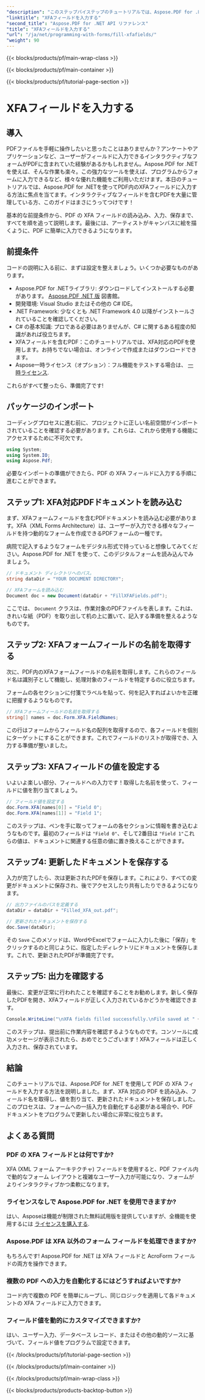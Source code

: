 ```yaml
---
"description": "このステップバイステップのチュートリアルでは、Aspose.PDF for .NET を使用して PDF の XFA フィールドにプログラムで入力する方法を学習します。シンプルで強力な PDF 操作ツールをご紹介します。"
"linktitle": "XFAフィールドを入力する"
"second_title": "Aspose.PDF for .NET API リファレンス"
"title": "XFAフィールドを入力する"
"url": "/ja/net/programming-with-forms/fill-xfafields/"
"weight": 90
---
```


{{< blocks/products/pf/main-wrap-class >}}

{{< blocks/products/pf/main-container >}}

{{< blocks/products/pf/tutorial-page-section >}}

# XFAフィールドを入力する

## 導入

PDFファイルを手軽に操作したいと思ったことはありませんか？アンケートやアプリケーションなど、ユーザーがフィールドに入力できるインタラクティブなフォームがPDFに含まれていた経験があるかもしれません。Aspose.PDF for .NETを使えば、そんな作業も楽々。この強力なツールを使えば、プログラムからフォームに入力できるなど、様々な優れた機能をご利用いただけます。本日のチュートリアルでは、Aspose.PDF for .NETを使ってPDF内のXFAフィールドに入力する方法に焦点を当てます。インタラクティブなフィールドを含むPDFを大量に管理している方、このガイドはまさにうってつけです！

基本的な前提条件から、PDF の XFA フィールドの読み込み、入力、保存まで、すべてを順を追って説明します。最後には、アーティストがキャンバスに絵を描くように、PDF に簡単に入力できるようになります。

## 前提条件

コードの説明に入る前に、まずは設定を整えましょう。いくつか必要なものがあります。

- Aspose.PDF for .NETライブラリ: ダウンロードしてインストールする必要があります。 [Aspose.PDF .NET 版](https://releases.aspose.com/pdf/net/) 図書館。
- 開発環境: Visual Studio またはその他の C# IDE。
- .NET Framework: 少なくとも .NET Framework 4.0 以降がインストールされていることを確認してください。
- C# の基本知識: プロである必要はありませんが、C# に関するある程度の知識があれば役立ちます。
- XFAフィールドを含むPDF：このチュートリアルでは、XFA対応のPDFを使用します。お持ちでない場合は、オンラインで作成またはダウンロードできます。
- Aspose一時ライセンス（オプション）：フル機能をテストする場合は、 [一時ライセンス](https://purchase。aspose.com/temporary-license/).

これらがすべて整ったら、準備完了です!

## パッケージのインポート

コーディングプロセスに進む前に、プロジェクトに正しい名前空間がインポートされていることを確認する必要があります。これらは、これから使用する機能にアクセスするために不可欠です。

```csharp
using System;
using System.IO;
using Aspose.Pdf;
```

必要なインポートの準備ができたら、PDF の XFA フィールドに入力する手順に進むことができます。

## ステップ1: XFA対応PDFドキュメントを読み込む

まず、XFAフォームフィールドを含むPDFドキュメントを読み込む必要があります。XFA（XML Forms Architecture）は、ユーザーが入力できる様々なフィールドを持つ動的なフォームを作成できるPDFフォームの一種です。

病院で記入するようなフォームをデジタル形式で持っていると想像してみてください。Aspose.PDF for .NET を使って、このデジタルフォームを読み込んでみましょう。

```csharp
// ドキュメント ディレクトリへのパス。
string dataDir = "YOUR DOCUMENT DIRECTORY";

// XFAフォームを読み込む
Document doc = new Document(dataDir + "FillXFAFields.pdf");
```

ここでは、 `Document` クラスは、作業対象のPDFファイルを表します。これは、きれいな紙（PDF）を取り出して机の上に置いて、記入する準備を整えるようなものです。

## ステップ2: XFAフォームフィールドの名前を取得する

次に、PDF内のXFAフォームフィールドの名前を取得します。これらのフィールド名は識別子として機能し、処理対象のフィールドを特定するのに役立ちます。

フォームの各セクションに付箋でラベルを貼って、何を記入すればよいかを正確に把握するようなものです。

```csharp
// XFAフォームフィールドの名前を取得する
string[] names = doc.Form.XFA.FieldNames;
```

この行はフォームからフィールド名の配列を取得するので、各フィールドを個別にターゲットにすることができます。これでフィールドのリストが取得でき、入力する準備が整いました。

## ステップ3: XFAフィールドの値を設定する

いよいよ楽しい部分、フィールドへの入力です！取得した名前を使って、フィールドに値を割り当てましょう。

```csharp
// フィールド値を設定する
doc.Form.XFA[names[0]] = "Field 0";
doc.Form.XFA[names[1]] = "Field 1";
```

このステップは、ペンを手に取ってフォームの各セクションに情報を書き込むようなものです。最初のフィールドは `"Field 0"`、そして2番目は `"Field 1"`これらの値は、ドキュメントに関連する任意の値に置き換えることができます。

## ステップ4: 更新したドキュメントを保存する

入力が完了したら、次は更新されたPDFを保存します。これにより、すべての変更がドキュメントに保存され、後でアクセスしたり共有したりできるようになります。

```csharp
// 出力ファイルのパスを定義する
dataDir = dataDir + "Filled_XFA_out.pdf";

// 更新されたドキュメントを保存する
doc.Save(dataDir);
```

その `Save` このメソッドは、WordやExcelでフォームに入力した後に「保存」をクリックするのと同じように、指定したディレクトリにドキュメントを保存します。これで、更新されたPDFが準備完了です。

## ステップ5: 出力を確認する

最後に、変更が正常に行われたことを確認することをお勧めします。新しく保存したPDFを開き、XFAフィールドが正しく入力されているかどうかを確認できます。

```csharp
Console.WriteLine("\nXFA fields filled successfully.\nFile saved at " + dataDir);
```

このステップは、提出前に作業内容を確認するようなものです。コンソールに成功メッセージが表示されたら、おめでとうございます！XFAフィールドは正しく入力され、保存されています。

## 結論

このチュートリアルでは、Aspose.PDF for .NET を使用して PDF の XFA フィールドを入力する方法を説明しました。まず、XFA 対応の PDF を読み込み、フィールド名を取得し、値を割り当て、更新されたドキュメントを保存しました。このプロセスは、フォームへの一括入力を自動化する必要がある場合や、PDF ドキュメントをプログラムで更新したい場合に非常に役立ちます。

## よくある質問

### PDF の XFA フィールドとは何ですか?
XFA (XML フォーム アーキテクチャ) フィールドを使用すると、PDF ファイル内で動的なフォーム レイアウトと複雑なユーザー入力が可能になり、フォームがよりインタラクティブかつ柔軟になります。

### ライセンスなしで Aspose.PDF for .NET を使用できますか?
はい、Asposeは機能が制限された無料試用版を提供していますが、全機能を使用するには [ライセンスを購入する](https://purchase。aspose.com/buy).

### Aspose.PDF は XFA 以外のフォーム フィールドを処理できますか?
もちろんです! Aspose.PDF for .NET は XFA フィールドと AcroForm フィールドの両方を操作できます。

### 複数の PDF への入力を自動化するにはどうすればよいですか?
コード内で複数の PDF を簡単にループし、同じロジックを適用して各ドキュメントの XFA フィールドに入力できます。

### フィールド値を動的にカスタマイズできますか?
はい、ユーザー入力、データベース レコード、またはその他の動的ソースに基づいて、フィールド値をプログラムで設定できます。

{{< /blocks/products/pf/tutorial-page-section >}}

{{< /blocks/products/pf/main-container >}}

{{< /blocks/products/pf/main-wrap-class >}}

{{< blocks/products/products-backtop-button >}}